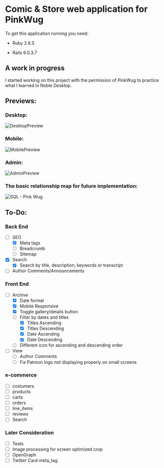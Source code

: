 # Comic & Store web application for PinkWug


To get this application running you need:

* Ruby 2.6.3

* Rails 6.0.3.7


## A work in progress
I started working on this project with the permission of PinkWug to practice what I learned in Noble Desktop. 

## Previews:
### Desktop:
![DesktopPreview](https://user-images.githubusercontent.com/43931665/121565216-46a9de80-c9ea-11eb-8c76-8496ec8d44e7.png)
### Mobile:
![MobilePreview](https://user-images.githubusercontent.com/43931665/121565399-693bf780-c9ea-11eb-85ca-db7b4046c744.png)
### Admin:
![AdminPreview](https://user-images.githubusercontent.com/43931665/121558341-99cc6300-c9e3-11eb-887a-c2c4aa00ca9d.png)
### The basic relationship map for future implementation: 
![SQL - Pink Wug](https://user-images.githubusercontent.com/43931665/121552046-2411c880-c9de-11eb-8eda-647e53827834.png)

## To-Do:
### Back End
- [ ] SEO
  - [x] Meta tags
  - [ ] Breadcrumb
  - [ ] Sitemap
- [x] Search
  - [x] Search by title, description, keywords or transcript
- [ ] Author Comments/Announcements
### Front End
- [ ] Archive
  - [x] Date format
  - [x] Mobile Responsive
  - [x] Toggle gallery/details button
  - [ ] Filter by dates and titles
    - [x] Titles Ascending
    - [x] Titles Descending
    - [x] Date Ascending
    - [x] Date Descending
  - [ ] Different icon for ascending and descending order
- [ ] View
  - [ ] Author Comments
  - [ ] Fix Patreon logo not displaying properly on small screens

### e-commerce
- [ ] costumers
- [ ] products
- [ ] carts
- [ ] orders
- [ ] line_items
- [ ] reviews
- [ ] Search

### Later Consideration
- [ ] Tests
- [ ] Image processing for screen optimized crop
- [ ] OpenGraph 
- [ ] Twitter Card meta_tag